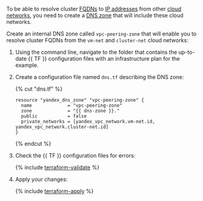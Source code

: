 To be able to resolve cluster [FQDNs](../../../vpc/concepts/address.md#fqdn) to [IP addresses](../../../vpc/concepts/address.md) from other [cloud networks](../../../vpc/concepts/network.md#network), you need to create a [DNS zone](../../../dns/concepts/dns-zone.md) that will include these cloud networks.

Create an internal DNS zone called `vpc-peering-zone` that will enable you to resolve cluster FQDNs from the `vm-net` and `cluster-net` cloud networks:
1. Using the command line, navigate to the folder that contains the up-to-date {{ TF }} configuration files with an infrastructure plan for the example.
1. Create a configuration file named `dns.tf` describing the DNS zone:

   {% cut "dns.tf" %}

   ```hcl
   resource "yandex_dns_zone" "vpc-peering-zone" {
     name             = "vpc-peering-zone"
     zone             = "{{ dns-zone }}."
     public           = false
     private_networks = [yandex_vpc_network.vm-net.id, yandex_vpc_network.cluster-net.id]
   }
   ```

   {% endcut %}

1. Check the {{ TF }} configuration files for errors:

   {% include [terraform-validate](../../../_includes/mdb/terraform/validate.md) %}

1. Apply your changes:

   {% include [terraform-apply](../../../_includes/mdb/terraform/apply.md) %}